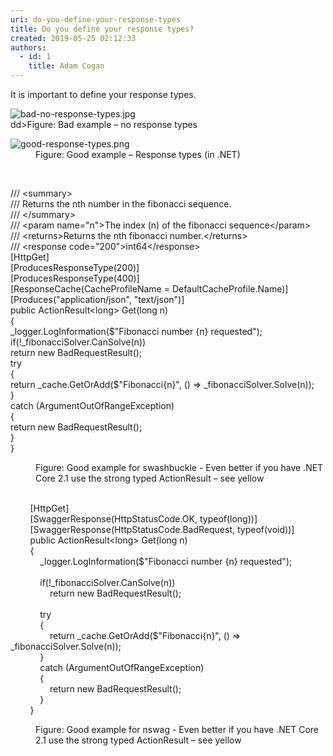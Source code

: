 ```yaml
---
uri: do-you-define-your-response-types
title: Do you define your response types?
created: 2019-05-25 02:12:33
authors:
  - id: 1
    title: Adam Cogan
---
```





<span class='intro'> <p>It is important to define your response types.</p><dl class="badImage"><dt><img src="/PublishingImages/bad-no-response-types.jpg" alt="bad-no-response-types.jpg" /></dt>
dd&gt;​Figure&#58; Bad example – no response types
</dl><dl class="goodImage"><dt><img src="/PublishingImages/good-response-types.png" alt="good-response-types.png" /></dt><dd>Figure&#58; Good example – Response types (in .NET)</dd>
</dl> </span>

<p><br></p><p class="ssw15-rteElement-CodeArea">/// &lt;summary&gt;<br>/// Returns the nth number in the fibonacci sequence.<br>/// &lt;/summary&gt;<br>/// &lt;param name=&quot;n&quot;&gt;The index (n) of the fibonacci sequence&lt;/param&gt;<br>/// &lt;returns&gt;Returns the nth fibonacci number.&lt;/returns&gt;<br>/// &lt;response code=&quot;200&quot;&gt;int64&lt;/response&gt;<br>[HttpGet]<br>[ProducesResponseType(200)]<br>[ProducesResponseType(400)]<br>[ResponseCache(CacheProfileName = DefaultCacheProfile.Name)]<br>[Produces(&quot;application/json&quot;,&#160;&quot;text/json&quot;)]<br>public&#160;<span class="ssw15-rteStyle-Highlight">ActionResult&lt;long&gt;</span> Get(long&#160;n)<br>&#123;<br>_logger.LogInformation($&quot;Fibonacci number &#123;n&#125; requested&quot;);<br>if(!_fibonacciSolver.CanSolve(n))<br>return&#160;new&#160;BadRequestResult();<br>try<br>&#123;<br>return&#160;_cache.GetOrAdd($&quot;Fibonacci&#123;n&#125;&quot;, () =&gt; _fibonacciSolver.Solve(n));<br>&#125;<br>catch&#160;(ArgumentOutOfRangeException)<br>&#123;<br>return&#160;new&#160;BadRequestResult();<br>&#125;<br>&#125;</p><dd class="ssw15-rteElement-FigureBad">Figure&#58; Good example for swashbuckle - Even b​etter if you have .NET Core 2.1 use the strong typed ActionResult – see yellow​​<br><br></dd><p class="ssw15-rteElement-CodeArea">&#160; &#160; &#160; &#160; [HttpGet]<br>&#160; &#160; &#160; &#160; [SwaggerResponse(HttpStatusCode.OK, typeof(long))]<br>&#160; &#160; &#160; &#160; [SwaggerResponse(HttpStatusCode.BadRequest, typeof(void))]<br>&#160; &#160; &#160; &#160; public <span class="ssw15-rteStyle-Highlight">ActionResult&lt;long&gt;</span> Get(long n)<br>&#160; &#160; &#160; &#160; &#123;<br>&#160; &#160; &#160; &#160; &#160; &#160; _logger.LogInformation($&quot;Fibonacci number &#123;n&#125; requested&quot;);<br>&#160; &#160; &#160; &#160; &#160; &#160;&#160;<br>&#160; &#160; &#160; &#160; &#160; &#160; if(!_fibonacciSolver.CanSolve(n))<br>&#160; &#160; &#160; &#160; &#160; &#160; &#160; &#160; return new BadRequestResult();<br>&#160;<br>&#160; &#160; &#160; &#160; &#160; &#160; try<br>&#160; &#160; &#160; &#160; &#160; &#160; &#123;<br>&#160; &#160; &#160; &#160; &#160; &#160; &#160; &#160; return _cache.GetOrAdd($&quot;Fibonacci&#123;n&#125;&quot;, () =&gt; _fibonacciSolver.Solve(n));<br>&#160; &#160; &#160; &#160; &#160; &#160; &#125;<br>&#160; &#160; &#160; &#160; &#160; &#160; catch (ArgumentOutOfRangeException)<br>&#160; &#160; &#160; &#160; &#160; &#160; &#123;<br>&#160; &#160; &#160; &#160; &#160; &#160; &#160; &#160; return new BadRequestResult();<br>&#160; &#160; &#160; &#160; &#160; &#160; &#125;<br>&#160; &#160; &#160; &#160; &#125;</p><dd class="ssw15-rteElement-FigureGood">Figure&#58; Good example for nswag - Even better if you have .NET Core 2.1 use the strong typed ActionResult – see yellow​​<br><br></dd>


